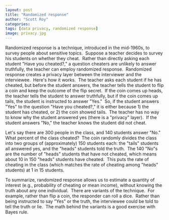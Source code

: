```yaml
---
layout: post
title: "Randomized response"
author: "Scott Roy"
categories:
tags: [data privacy, randomized response]
image: privacy.jpg
---
```


Randomized response is a technique, introduced in the mid-1960s, to survey people about sensitive topics.  Suppose a teacher decides to survey his students on whether they cheat.  Rather than directly asking each student "Have you cheated?," a question cheaters are unlikely to answer truthfully, the teacher can employ randomized response.  Randomized response creates a privacy layer between the interviewer and the interviewee.  Here's how it works.  The teacher asks each student if he has cheated, but before the student answers, the teacher tells the student to flip a coin and keep the outcome of the flip secret.  If the coin comes up heads, the teacher tells the student to answer truthfully, but if the coin comes up tails, the student is instructed to answer "Yes."  So, if the student answers "Yes" to the question "Have you cheated?," it is either because 1) the student has cheated, or 2) the coin showed tails.  The teacher has no way to know why the student answered yes (there is a "privacy" layer).  If the student answers "No," the teacher knows the student did not cheat.

Let's say there are 300 people in the class, and 140 students answer "No."  What percent of the class cheated?  The coin randomly divides the class into two groups of (approximately) 150 students each: the "tails" students all answered yes, and the "heads" students told the truth.  The 140 "No"s are the number of "heads" students that have not cheated, which means about 10 in 150 "heads" students have cheated.  This puts the rate of cheating in the class (which matches the rate of cheating among "heads" students) at 1 in 15 students.

To summarize, randomized response allows us to estimate a quantity of interest (e.g., probability of cheating or mean income), without knowing the truth about any one individual.  There are variants of the technique.  For example, rather than flip a coin, the responder can roll a dice.  Rather than being instructed to say "Yes" or the truth, the interviewee could be told to tell the truth or lie.  The math behind the variants is a good exercise with Bayes rule.
